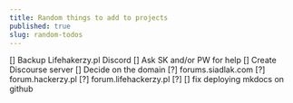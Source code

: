 ```yaml
---
title: Random things to add to projects
published: true
slug: random-todos
---
```


[] Backup Lifehakerzy.pl Discord
 [] Ask SK and/or PW for help
[] Create Discourse server 
[] Decide on the domain 
 [?] forums.siadlak.com 
 [?] forum.hackerzy.pl
 [?] forum.lifehackerzy.pl
 [?] 
[] fix deploying mkdocs on github
